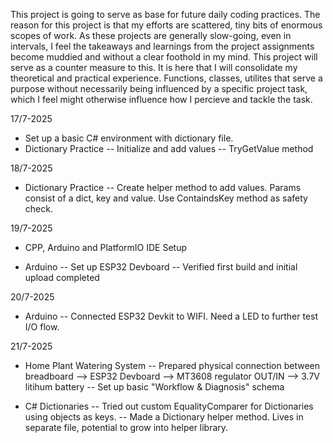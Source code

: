 This project is going to serve as base for future daily coding practices. The reason for this project is that my efforts are scattered, tiny bits of enormous scopes of work. As these projects are generally slow-going, even in intervals, I feel the takeaways and learnings from the project assignments become muddied and without a clear foothold in my mind. This project will serve as a counter measure to this. It is here that I will consolidate my theoretical and practical experience. Functions, classes, utilites that serve a purpose without necessarily being influenced by a specific project task, which I feel might otherwise influence how I percieve and tackle the task.

17/7-2025
* Set up a basic C# environment with dictionary file.
* Dictionary Practice
-- Initialize and add values
-- TryGetValue method

18/7-2025
* Dictionary Practice
-- Create helper method to add values. Params consist of a dict, key and value. Use ContaindsKey method as safety check.

19/7-2025
* CPP, Arduino and PlatformIO IDE Setup

* Arduino
-- Set up ESP32 Devboard
-- Verified first build and initial upload completed

20/7-2025
* Arduino
-- Connected ESP32 Devkit to WIFI. Need a LED to further test I/O flow.

21/7-2025
* Home Plant Watering System
-- Prepared physical connection between breadboard --> ESP32 Devboard --> MT3608 regulator OUT/IN --> 3.7V litihum battery
-- Set up basic "Workflow & Diagnosis" schema

* C# Dictionaries
-- Tried out custom EqualityComparer for Dictionaries using objects as keys.
-- Made a Dictionary helper method. Lives in separate file, potential to grow into helper library.